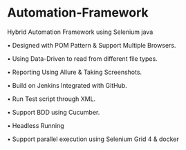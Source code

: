 # Automation-Framework
Hybrid Automation Framework using Selenium java

  • Designed with POM Pattern & Support Multiple Browsers.

  • Using Data-Driven to read from different file types.

  • Reporting Using Allure & Taking  Screenshots.

  • Build on Jenkins Integrated with GitHub.

  • Run Test script through XML.

  • Support BDD using Cucumber.

  • Headless Running 

  • Support parallel execution using Selenium Grid 4 & docker


